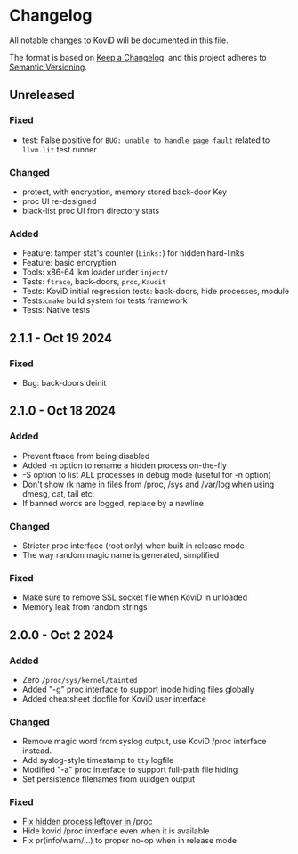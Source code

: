 # Changelog

All notable changes to KoviD will be documented in this file.

The format is based on [Keep a Changelog](https://keepachangelog.com/en/1.0.0/), and this project adheres to [Semantic Versioning](https://semver.org/).

## Unreleased
### Fixed
- test: False positive for `BUG: unable to handle page fault` related to `llvm.lit` test runner

### Changed
- protect, with encryption, memory stored back-door Key
- proc UI re-designed
- black-list proc UI from directory stats

### Added
- Feature: tamper stat's counter (`Links:`) for hidden hard-links
- Feature: basic encryption
- Tools: x86-64 lkm loader under `inject/`
- Tests: `ftrace`, back-doors, `proc`, `Kaudit`
- Tests: KoviD initial regression tests: back-doors, hide processes, module
- Tests:`cmake` build system for tests framework
- Tests: Native tests

## 2.1.1 - Oct 19 2024
### Fixed
-  Bug: back-doors deinit

## 2.1.0 - Oct 18 2024
### Added
- Prevent ftrace from being disabled
- Added -n option to rename a hidden process on-the-fly
- -S option to list ALL processes in debug mode (useful for -n option)
- Don't show rk name in files from /proc, /sys and /var/log when using dmesg, cat, tail etc.
- If banned words are logged, replace by a newline

### Changed
- Stricter proc interface (root only) when built in release mode
- The way random magic name is generated, simplified

### Fixed
- Make sure to remove SSL socket file when KoviD in unloaded
- Memory leak from random strings

## 2.0.0 - Oct 2 2024
### Added
- Zero `/proc/sys/kernel/tainted`
- Added "-g" proc interface to support inode hiding files globally
- Added cheatsheet docfile for KoviD user interface

### Changed
- Remove magic word from syslog output, use KoviD /proc interface instead.
- Add syslog-style timestamp to `tty` logfile
- Modified "-a" proc interface to support full-path file hiding
- Set persistence filenames from uuidgen output

### Fixed
- [Fix hidden process leftover in /proc](https://github.com/carloslack/KoviD/issues/100)
- Hide kovid /proc interface even when it is available
- Fix pr(info/warn/...) to proper no-op when in release mode



